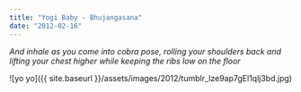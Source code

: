 ```yaml
---
title: "Yogi Baby - Bhujangasana"
date: "2012-02-16"
---
```


_And inhale as you come into cobra pose, rolling your shoulders back and lifting your chest higher while keeping the ribs low on the floor_

![yo yo]({{ site.baseurl }}/assets/images/2012/tumblr_lze9ap7gEl1qlj3bd.jpg)
